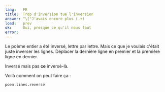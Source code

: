 ```yaml
---
lang:   FR
title:  Trop d'inversion tue l'inversion
answer: ^\["J'avais encore plus (.+)
load:   prev
ok:     Oui, presque ce qu'il nous faut
error:
---
```


Le poème entier a été inversé, lettre par lettre. Mais ce que je voulais c'était
juste inverser les lignes.
Déplacer la dernière ligne en premier et la première ligne en dernier.

Inversé mais pas __ce__ inversé-là.

Voilà comment on peut faire ça :

    poem.lines.reverse
